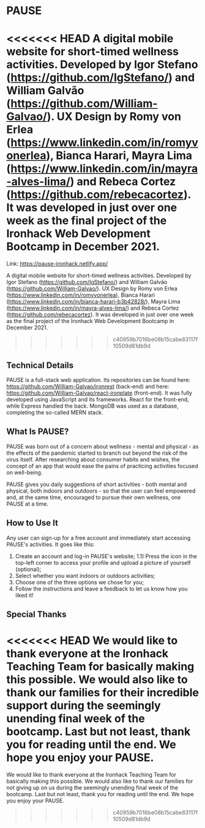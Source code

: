# PAUSE

<<<<<<< HEAD
A digital mobile website for short-timed wellness activities. Developed by Igor Stefano (https://github.com/IgStefano/) and William Galvão (https://github.com/William-Galvao/). UX Design by Romy von Erlea (https://www.linkedin.com/in/romyvonerlea), Bianca Harari, Mayra Lima (https://www.linkedin.com/in/mayra-alves-lima/) and Rebeca Cortez (https://github.com/rebecacortez). It was developed in just over one week as the final project of the Ironhack Web Development Bootcamp in December 2021.
=======
Link: https://pause-ironhack.netlify.app/

A digital mobile website for short-timed wellness activities. Developed by Igor Stefano (https://github.com/IgStefano/) and William Galvão (https://github.com/William-Galvao/). UX Design by Romy von Erlea (https://www.linkedin.com/in/romyvonerlea), Bianca Harari (https://www.linkedin.com/in/bianca-harari-b3b42828/), Mayra Lima (https://www.linkedin.com/in/mayra-alves-lima/) and Rebeca Cortez (https://github.com/rebecacortez). It was developed in just over one week as the final project of the Ironhack Web Development Bootcamp in December 2021.
>>>>>>> c40959b7016be08b15cabe83117f10509d81db9d

## Technical Details

PAUSE is a full-stack web application. Its repositories can be found here: https://github.com/William-Galvao/ironrest (back-end) and here: https://github.com/William-Galvao/react-ironplate (front-end). It was fully developed using JavaScript and its frameworks. React for the front-end, while Express handled the back. MongoDB was used as a database, completing the so-called MERN stack.

## What Is PAUSE?

PAUSE was born out of a concern about wellness - mental and physical - as the effects of the pandemic started to branch out beyond the risk of the virus itself. After researching about consumer habits and wishes, the concept of an app that would ease the pains of practicing activities focused on well-being.

PAUSE gives you daily suggestions of short activities - both mental and physical, both indoors and outdoors - so that the user can feel empowered and, at the same time, encouraged to pursue their own wellness, one PAUSE at a time.

## How to Use It

Any user can sign-up for a free account and immediately start accessing PAUSE's activities. It goes like this:

1. Create an account and log-in PAUSE's website;
   1.1) Press the icon in the top-left corner to access your profile and upload a picture of yourself (optional);
2. Select whether you want indoors or outdoors activities;
3. Choose one of the three options we chose for you;
4. Follow the instructions and leave a feedback to let us know how you liked it!

## Special Thanks

<<<<<<< HEAD
We would like to thank everyone at the Ironhack Teaching Team for basically making this possible. We would also like to thank our families for their incredible support during the seemingly unending final week of the bootcamp. Last but not least, thank you for reading until the end. We hope you enjoy your PAUSE.
=======
We would like to thank everyone at the Ironhack Teaching Team for basically making this possible. We would also like to thank our families for not giving up on us during the seemingly unending final week of the bootcamp. Last but not least, thank you for reading until the end. We hope you enjoy your PAUSE.
>>>>>>> c40959b7016be08b15cabe83117f10509d81db9d
